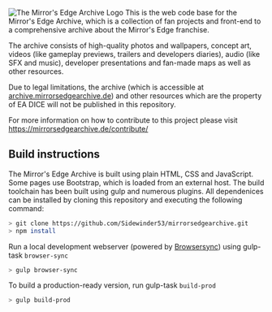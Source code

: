 ![The Mirror's Edge Archive Logo](https://static.cloudlark.de/img/mea-logo-1.svg)
This is the web code base for the Mirror's Edge Archive, which is a collection of fan projects and front-end to a comprehensive archive about the Mirror's Edge franchise.

The archive consists of high-quality photos and wallpapers, concept art, videos (like gameplay previews, trailers and developers diaries), audio (like SFX and music), developer presentations and fan-made maps as well as other resources.

Due to legal limitations, the archive (which is accessible at [archive.mirrorsedgearchive.de](https://archive.mirrorsedgearchive.de/)) and other resources which are the property of EA DICE will not be published in this repository.

For more information on how to contribute to this project please visit https://mirrorsedgearchive.de/contribute/

## Build instructions

The Mirror's Edge Archive is built using plain HTML, CSS and JavaScript. Some pages use Bootstrap, which is loaded from an external host.
The build toolchain has been built using gulp and numerous plugins. All dependenices can be installed by cloning this repository and executing the following command:

```sh
> git clone https://github.com/Sidewinder53/mirrorsedgearchive.git
> npm install
```

Run a local development webserver (powered by [Browsersync](https://browsersync.io/)) using gulp-task `browser-sync`

```sh
> gulp browser-sync
```

To build a production-ready version, run gulp-task `build-prod`

```sh
> gulp build-prod
```
